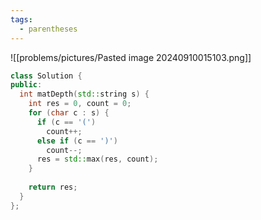 ```yaml
---
tags:
  - parentheses
---
```

![[problems/pictures/Pasted image 20240910015103.png]]


```c++
class Solution {  
public:  
  int matDepth(std::string s) {  
    int res = 0, count = 0;  
    for (char c : s) {  
      if (c == '(')  
        count++;  
      else if (c == ')')  
        count--;  
      res = std::max(res, count);  
    }  
  
    return res;  
  }  
};
```